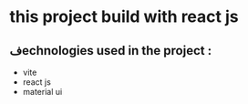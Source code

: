 <h1>this project build with react js</h1>
<h2>فechnologies used in the project :</h2>
<ul>
  <li>vite</li>
  <li>react js</li>
  <li>material ui</li>
</ul>

